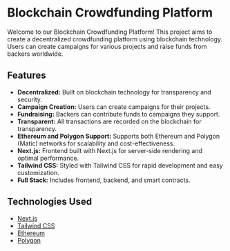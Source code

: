 # Blockchain Crowdfunding Platform

Welcome to our Blockchain Crowdfunding Platform! This project aims to create a decentralized crowdfunding platform using blockchain technology. Users can create campaigns for various projects and raise funds from backers worldwide.

## Features

- **Decentralized:** Built on blockchain technology for transparency and security.
- **Campaign Creation:** Users can create campaigns for their projects.
- **Fundraising:** Backers can contribute funds to campaigns they support.
- **Transparent:** All transactions are recorded on the blockchain for transparency.
- **Ethereum and Polygon Support:** Supports both Ethereum and Polygon (Matic) networks for scalability and cost-effectiveness.
- **Next.js:** Frontend built with Next.js for server-side rendering and optimal performance.
- **Tailwind CSS:** Styled with Tailwind CSS for rapid development and easy customization.
- **Full Stack:** Includes frontend, backend, and smart contracts.

## Technologies Used

- [Next.js](https://nextjs.org/)
- [Tailwind CSS](https://tailwindcss.com/)
- [Ethereum](https://ethereum.org/)
- [Polygon](https://polygon.technology/)


